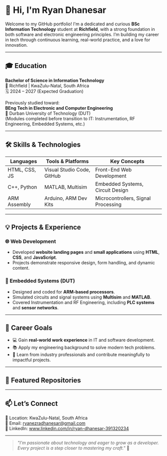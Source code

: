# 👋 Hi, I'm Ryan Dhanesar

Welcome to my GitHub portfolio! I'm a dedicated and curious **BSc Information Technology** student at **Richfield**, with a strong foundation in both software and electronic engineering principles. I’m building my career in tech through continuous learning, real-world practice, and a love for innovation.

---

## 🎓 Education

**Bachelor of Science in Information Technology**  
📍 Richfield | KwaZulu-Natal, South Africa  
🗓️ 2024 – 2027 (Expected Graduation)

Previously studied toward:  
**BEng Tech in Electronic and Computer Engineering**  
📍 Durban University of Technology (DUT)  
(Modules completed before transition to IT: Instrumentation, RF Engineering, Embedded Systems, etc.)

---

## 🛠️ Skills & Technologies

| Languages       | Tools & Platforms          | Key Concepts                        |
|----------------|----------------------------|-------------------------------------|
| HTML, CSS, JS   | Visual Studio Code, GitHub | Front-End Web Development           |
| C++, Python     | MATLAB, Multisim           | Embedded Systems, Circuit Design    |
| ARM Assembly    | Arduino, ARM Dev Kits      | Microcontrollers, Signal Processing |

---

## 💡 Projects & Experience

### 🌐 Web Development
- Developed **website landing pages** and **small applications** using **HTML**, **CSS**, and **JavaScript**.
- Projects demonstrate responsive design, form handling, and dynamic content.

### 🔌 Embedded Systems (DUT)
- Designed and coded for **ARM-based processors**.
- Simulated circuits and signal systems using **Multisim** and **MATLAB**.
- Covered Instrumentation and RF Engineering, including **PLC systems** and **sensor networks**.

---

## 🎯 Career Goals

- 💻 Gain **real-world work experience** in IT and software development.
- 📚 Apply my engineering background to solve modern tech problems.
- 🚀 Learn from industry professionals and contribute meaningfully to impactful projects.

---

## 📂 Featured Repositories


---

## 📫 Let’s Connect

📍 Location: KwaZulu-Natal, South Africa  
📧 Email: ryanezradhanesar@gmail.com  
🔗 LinkedIn: www.linkedin.com/in/ryan-dhanesar-391320234

---

> _"I’m passionate about technology and eager to grow as a developer. Every project is a step closer to mastering my craft."_ 🚀


